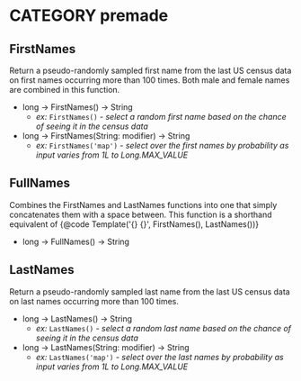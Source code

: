 # CATEGORY premade
## FirstNames

Return a pseudo-randomly sampled first name from the last US census data on first names
occurring more than 100 times. Both male and female names are combined in this function.

- long -> FirstNames() -> String
  - *ex:* `FirstNames()` - *select a random first name based on the chance of seeing it in the census data*
- long -> FirstNames(String: modifier) -> String
  - *ex:* `FirstNames('map')` - *select over the first names by probability as input varies from 1L to Long.MAX_VALUE*

## FullNames

Combines the FirstNames and LastNames functions into one that
simply concatenates them with a space between.
This function is a shorthand equivalent of {@code Template('{} {}', FirstNames(), LastNames())}

- long -> FullNames() -> String

## LastNames

Return a pseudo-randomly sampled last name from the last US census data on last names
occurring more than 100 times.

- long -> LastNames() -> String
  - *ex:* `LastNames()` - *select a random last name based on the chance of seeing it in the census data*
- long -> LastNames(String: modifier) -> String
  - *ex:* `LastNames('map')` - *select over the last names by probability as input varies from 1L to Long.MAX_VALUE*

